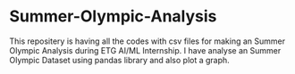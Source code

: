 # Summer-Olympic-Analysis
This repositery is having all the codes with csv files for making an Summer Olympic Analysis during ETG AI/ML Internship.
I have analyse an Summer Olympic Dataset using pandas library and also plot a graph. 
